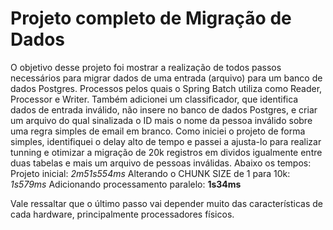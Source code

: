 # Projeto completo de Migração de Dados
O objetivo desse projeto foi mostrar a realização de todos passos necessários para migrar dados de uma entrada (arquivo) para um banco de dados Postgres.
Processos pelos quais o Spring Batch utiliza como Reader, Processor e Writer.
Também adicionei um classificador, que identifica dados de entrada inválido, não insere no banco de dados Postgres, e criar um arquivo do qual sinalizada o ID mais o nome da pessoa inválido sobre
uma regra simples de email em branco.
Como iniciei o projeto de forma simples, identifiquei o delay alto de tempo e passei a ajusta-lo para realizar tunning e otimizar a migração de 20k registros em dividos igualmente entre duas tabelas e mais um arquivo de pessoas inválidas.
Abaixo os tempos:
Projeto inicial: *2m51s554ms*
Alterando o CHUNK SIZE de 1 para 10k: *1s579ms*
Adicionando processamento paralelo: **1s34ms**

Vale ressaltar que o último passo vai depender muito das características de cada hardware, principalmente processadores físicos.